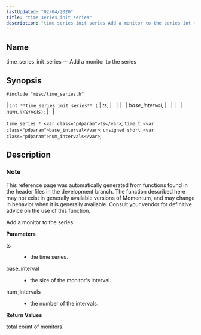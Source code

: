 ```yaml
---
lastUpdated: "02/04/2020"
title: "time_series_init_series"
description: "time series init series Add a monitor to the series int time series init series ts base interval num intervals time series ts time t base interval unsigned short num intervals This reference page was automatically generated from functions found in the header files in the development branch The function..."
---
```


<a name="apis.time_series_init_series"></a> 
## Name

time_series_init_series — Add a monitor to the series

## Synopsis

`#include "misc/time_series.h"`

| `int **time_series_init_series** (` | <var class="pdparam">ts</var>, |   |
|   | <var class="pdparam">base_interval</var>, |   |
|   | <var class="pdparam">num_intervals</var>`)`; |   |

`time_series * <var class="pdparam">ts</var>`;
`time_t <var class="pdparam">base_interval</var>`;
`unsigned short <var class="pdparam">num_intervals</var>`;<a name="idp63805232"></a> 
## Description

### Note

This reference page was automatically generated from functions found in the header files in the development branch. The function described here may not exist in generally available versions of Momentum, and may change in behavior when it is generally available. Consult your vendor for definitive advice on the use of this function.

Add a monitor to the series.

**<a name="idp63808096"></a> Parameters**

<dl class="variablelist">

<dt>ts</dt>

<dd>

- the time series.

</dd>

<dt>base_interval</dt>

<dd>

- the size of the monitor's interval.

</dd>

<dt>num_intervals</dt>

<dd>

- the number of the intervals.

</dd>

</dl>

**<a name="idp63814512"></a> Return Values**

total count of monitors.